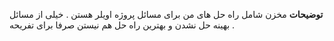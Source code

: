 **توضیحات**
مخزن شامل راه حل های من برای مسائل پروژه اویلر هستن . خیلی از مسائل بهینه حل نشدن و بهترین راه حل هم نیستن صرفا برای تفریحه .
